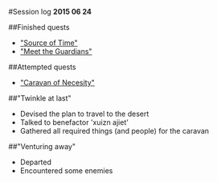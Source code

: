 #Session log
__2015 06 24__

##Finished quests
  * ["Source of Time"](./03_Source_of_Time.md)
  * ["Meet the Guardians"](./06_Meet_the_Guardians.md)

##Attempted quests
  * ["Caravan of Necesity"](./07_Caravan_of_Necesity.md)

##"Twinkle at last"

* Devised the plan to travel to the desert
* Talked to benefactor 'xuizn ajiet'
* Gathered all required things (and people) for the caravan

##"Venturing away"

* Departed
* Encountered some enemies

